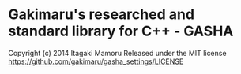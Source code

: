 Gakimaru's researched and standard library for C++ - GASHA
=====

Copyright (c) 2014 Itagaki Mamoru
Released under the MIT license
  https://github.com/gakimaru/gasha_settings/LICENSE
